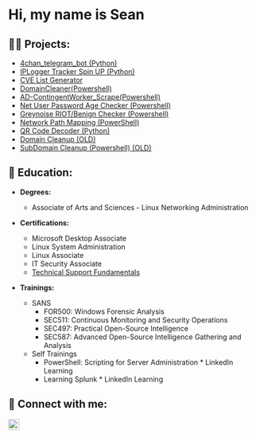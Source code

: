 <h1>Hi, my name is Sean </h1>

<h2>👨‍💻 Projects:</h2>

  - [4chan_telegram_bot (Python)](https://github.com/SeanVoth/4chan_telegram_bot)
  - [IPLogger Tracker Spin UP (Python)](https://github.com/SeanVoth/IPLogger_Spin_Up/tree/main) 
  - [CVE List Generator](https://github.com/SeanVoth/CVE-List)
  - [DomainCleaner(Powershell)](https://github.com/SeanVoth/DomainCleaner/)
  - [AD-ContingentWorker_Scrape(Powershell)](https://github.com/SeanVoth/AD-ContingentWorker_Scrape)
  - [Net User Password Age Checker (Powershell)](https://github.com/SeanVoth/Net_User_Password_checker)
  - [Greynoise RIOT/Benign Checker (Powershell)](https://github.com/SeanVoth/Greynoise-RiotControl)
  - [Network Path Mapping (PowerShell)](https://github.com/SeanVoth/network-path-Mapping)
  - [QR Code Decoder (Python)](https://github.com/SeanVoth/QR-Code-Decoder)
  - [Domain Cleanup (OLD)](https://github.com/SeanVoth/DomainCleanup)
  - [SubDomain Cleanup (Powershell) (OLD)](https://github.com/SeanVoth/Subdomin-Cleanup-Powershell-)
  

    
<h2> 📖 Education:</h2>

  - <b> Degrees: </b>
    - Associate of Arts and Sciences - Linux Networking Administration
   - <b> Certifications: </b>
     - Microsoft Desktop Associate
     - Linux System Administration
     - Linux Associate
     - IT Security Associate
     -  [Technical Support Fundamentals](https://www.coursera.org/account/accomplishments/certificate/ZB5JHMPYP6Y2)
       
  - <b> Trainings: </b>
      - SANS
        - FOR500: Windows Forensic Analysis
        - SEC511: Continuous Monitoring and Security Operations
        - SEC497: Practical Open-Source Intelligence
        - SEC587: Advanced Open-Source Intelligence Gathering and Analysis   
      - Self Trainings
        - PowerShell: Scripting for Server Administration   * LinkedIn Learning
        - Learning Splunk    * LinkedIn Learning

    

<h2> 🤳 Connect with me:</h2>

[<img align="left" alt="SeanVoth | LinkedIn" width="22px" src="https://cdn.jsdelivr.net/npm/simple-icons@v3/icons/linkedin.svg" />][linkedin]

[linkedin]: https://linkedin.com/in/seanvoth

<!--
Here are some ideas to get you started:

- 🔭 I’m currently working on ...
- 🌱 I’m currently learning ...
- 👯 I’m looking to collaborate on ...
- 🤔 I’m looking for help with ...
- 💬 Ask me about ...
- 📫 How to reach me: ...
- 😄 Pronouns: ...
- ⚡ Fun fact: ...


![SansDanceGIF](https://github.com/SeanVoth/SeanVoth/assets/39986091/81ba3dd3-fb24-4f29-a11c-8469615e752c)

-->
